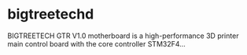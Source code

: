# bigtreetechd
BIGTREETECH GTR V1.0 motherboard is a high-performance 3D printer main control board with the core controller STM32F4…
